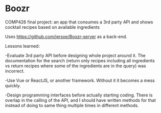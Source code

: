 # Boozr
COMP426 final project: an app that consumes a 3rd party API and shows cocktail recipes based on available ingredients

Uses https://github.com/jersoe/Boozr-server as a back-end.

Lessons learned:

  -Evaluate 3rd party API before designing whole project around it. The documentation for the search (return only recipes including all ingredients vs return recipes where some of the ingredients are in the query) was incorrect.
  
  -Use Vue or ReactJS, or another framework. Without it it becomes a mess quickly.
  
  -Design programming interfaces before actually starting coding. There is overlap in the calling of the API, and I should have written methods for that instead of doing to same thing multiple times in different methods.
